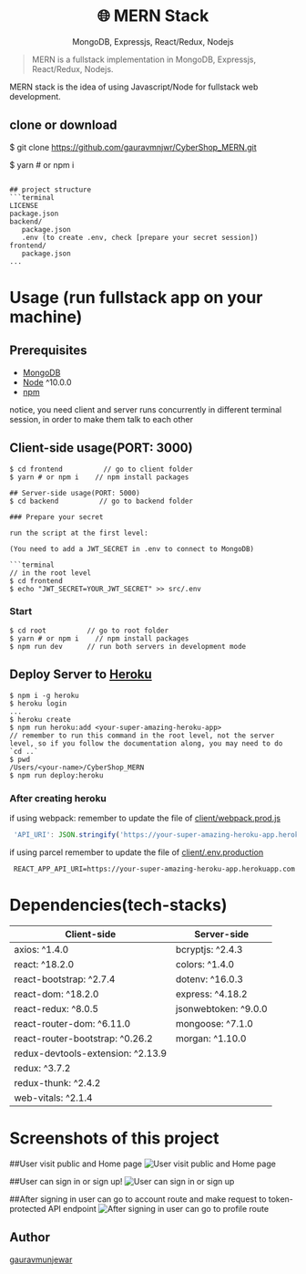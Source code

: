 <h1 align="center">
🌐 MERN Stack
</h1>
<p align="center">
MongoDB, Expressjs, React/Redux, Nodejs
</p>


> MERN is a fullstack implementation in MongoDB, Expressjs, React/Redux, Nodejs.

MERN stack is the idea of using Javascript/Node for fullstack web development.

## clone or download

$ git clone https://github.com/gauravmnjwr/CyberShop_MERN.git

$ yarn # or npm i
```

## project structure
```terminal
LICENSE
package.json
backend/
   package.json
   .env (to create .env, check [prepare your secret session])
frontend/
   package.json
...
```

# Usage (run fullstack app on your machine)

## Prerequisites
- [MongoDB](https://gist.github.com/nrollr/9f523ae17ecdbb50311980503409aeb3)
- [Node](https://nodejs.org/en/download/) ^10.0.0
- [npm](https://nodejs.org/en/download/package-manager/)

notice, you need client and server runs concurrently in different terminal session, in order to make them talk to each other

## Client-side usage(PORT: 3000)
```terminal
$ cd frontend          // go to client folder
$ yarn # or npm i    // npm install packages

## Server-side usage(PORT: 5000)
$ cd backend          // go to backend folder

### Prepare your secret

run the script at the first level:

(You need to add a JWT_SECRET in .env to connect to MongoDB)

```terminal
// in the root level
$ cd frontend
$ echo "JWT_SECRET=YOUR_JWT_SECRET" >> src/.env
```

### Start

```terminal
$ cd root          // go to root folder
$ yarn # or npm i    // npm install packages
$ npm run dev      // run both servers in development mode
```

## Deploy Server to [Heroku](https://dashboard.heroku.com/)
```terminal
$ npm i -g heroku
$ heroku login
...
$ heroku create
$ npm run heroku:add <your-super-amazing-heroku-app>
// remember to run this command in the root level, not the server level, so if you follow the documentation along, you may need to do `cd ..`
$ pwd
/Users/<your-name>/CyberShop_MERN
$ npm run deploy:heroku
```

### After creating heroku

if using webpack:
remember to update the file of [client/webpack.prod.js](https://github.com/amazingandyyy/mern/blob/master/client/webpack.prod.js)
```javascript
 'API_URI': JSON.stringify('https://your-super-amazing-heroku-app.herokuapp.com')
```
if using parcel
remember to update the file of [client/.env.production](https://github.com/amazingandyyy/mern/blob/master/client/.env.production.js)
```
 REACT_APP_API_URI=https://your-super-amazing-heroku-app.herokuapp.com
```
# Dependencies(tech-stacks)
Client-side | Server-side
--- | ---
axios: ^1.4.0| bcryptjs: ^2.4.3
react: ^18.2.0 | colors: ^1.4.0
react-bootstrap: ^2.7.4 | dotenv: ^16.0.3
react-dom: ^18.2.0 | express: ^4.18.2
react-redux: ^8.0.5 | jsonwebtoken: ^9.0.0
react-router-dom: ^6.11.0 | mongoose: ^7.1.0
react-router-bootstrap: ^0.26.2 | morgan: ^1.10.0
redux-devtools-extension: ^2.13.9 |
redux: ^3.7.2 | 
redux-thunk: ^2.4.2 |
web-vitals: ^2.1.4 |

# Screenshots of this project


##User visit public and Home page
![User visit public and Home page](https://github.com/gauravmnjwr/CyberShop_MERN/assets/91672896/f035d3d5-f6eb-4a76-8ac8-f9ed70946e87)


##User can sign in or sign up!
![User can sign in or sign up](https://github.com/gauravmnjwr/CyberShop_MERN/assets/91672896/7f9ee4e2-81fa-4560-9b8b-cd07b7d17e68)



##After signing in user can go to account route and make request to token-protected API endpoint
![After signing in user can go to profile route](https://github.com/gauravmnjwr/CyberShop_MERN/assets/91672896/a00bc27f-0e99-4a4d-b576-2c1dde36fdd2)





## Author
[gauravmunjewar](https://www.linkedin.com/in/gaurav-munjewar)
